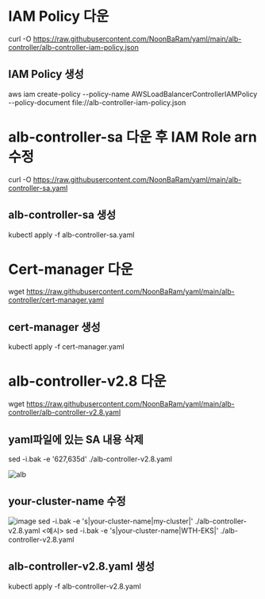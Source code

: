 # IAM Policy 다운
curl -O https://raw.githubusercontent.com/NoonBaRam/yaml/main/alb-controller/alb-controller-iam-policy.json
## IAM Policy 생성
aws iam create-policy --policy-name AWSLoadBalancerControllerIAMPolicy --policy-document file://alb-controller-iam-policy.json


# alb-controller-sa 다운 후 IAM Role arn 수정
curl -O https://raw.githubusercontent.com/NoonBaRam/yaml/main/alb-controller-sa.yaml
## alb-controller-sa 생성 
kubectl apply -f alb-controller-sa.yaml


# Cert-manager 다운
wget https://raw.githubusercontent.com/NoonBaRam/yaml/main/alb-controller/cert-manager.yaml
## cert-manager 생성
kubectl apply -f cert-manager.yaml


# alb-controller-v2.8 다운
wget https://raw.githubusercontent.com/NoonBaRam/yaml/main/alb-controller/alb-controller-v2.8.yaml

## yaml파일에 있는 SA 내용 삭제
sed -i.bak -e '627,635d' ./alb-controller-v2.8.yaml

![alb](https://github.com/NoonBaRam/yaml/assets/132915445/2792d3d6-005d-480c-94f7-0dbbb539313d)

## your-cluster-name 수정
![image](https://github.com/NoonBaRam/yaml/assets/132915445/01541836-0db2-43d7-a4bc-46d162f25306)
sed -i.bak -e 's|your-cluster-name|my-cluster|' ./alb-controller-v2.8.yaml
<예시>
sed -i.bak -e 's|your-cluster-name|WTH-EKS|' ./alb-controller-v2.8.yaml


## alb-controller-v2.8.yaml 생성
kubectl apply -f alb-controller-v2.8.yaml
